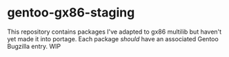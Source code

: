 gentoo-gx86-staging
===================
This repository contains packages I've adapted to gx86 multilib but haven't
yet made it into portage.  Each package *should* have an associated Gentoo
Bugzilla entry.  WIP

